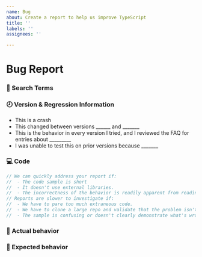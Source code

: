 ```yaml
---
name: Bug
about: Create a report to help us improve TypeScript
title: ''
labels: ''
assignees: ''

---
```


# Bug Report

<!--
  Please fill in each section completely. Thank you!
-->

### 🔎 Search Terms

<!--
  What search terms did you use when trying to find an existing bug report?
  List them here so people in the future can find this one more easily.
-->

### 🕗 Version & Regression Information

- This is a crash
- This changed between versions ______ and _______
- This is the behavior in every version I tried, and I reviewed the FAQ for entries about _________
- I was unable to test this on prior versions because _______


### 💻 Code

<!-- Please post the relevant code sample here as well-->
```ts
// We can quickly address your report if:
//  - The code sample is short
//  - It doesn't use external libraries.
//  - The incorrectness of the behavior is readily apparent from reading the sample.
// Reports are slower to investigate if:
//  - We have to pare too much extraneous code.
//  - We have to clone a large repo and validate that the problem isn't elsewhere.
//  - The sample is confusing or doesn't clearly demonstrate what's wrong.
```

### 🙁 Actual behavior

<!-- What happened, and why it was wrong -->

### 🙂 Expected behavior

<!-- What you expected to happen instead, and why -->
